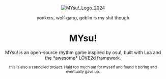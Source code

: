 <p align="center">
  <img src="https://github.com/user-attachments/assets/617bb633-bfe4-4e82-b9f7-44bd800a88b8" alt="MYsu!_Logo_2024" />
</p>
<p align="center">yonkers, wolf gang, goblin is my shit though</p>
<h1 align="center">MYsu!</h1>
<p align="center">MYsu! is an open-source rhythm game inspired by osu!, built with Lua and the *awesome* LÖVE2d framework.</p>
<p align="center"><small>this is also a cancelled project. i laid too much out for myself and found it boring and eventually gave up.</small></p>


